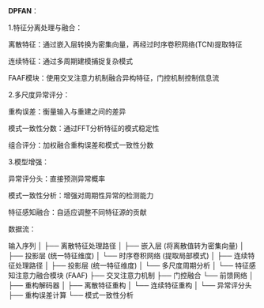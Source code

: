 
**DPFAN**：

1.特征分离处理与融合：

离散特征：通过嵌入层转换为密集向量，再经过时序卷积网络(TCN)提取特征

连续特征：通过多周期建模捕捉复杂模式

FAAF模块：使用交叉注意力机制融合异构特征，门控机制控制信息流

2.多尺度异常评分：

重构误差：衡量输入与重建之间的差异

模式一致性分数：通过FFT分析特征的模式稳定性

组合评分：加权融合重构误差和模式一致性分数

3.模型增强：

异常评分头：直接预测异常概率

模式一致性分析：增强对周期性异常的检测能力

特征感知融合：自适应调整不同特征源的贡献


数据流：

输入序列
│
├── 离散特征处理路径
│   ├── 嵌入层 (将离散值转为密集向量)
│   ├── 投影层 (统一特征维度)
│   └── 时序卷积网络 (提取局部模式)
│
├── 连续特征处理路径
│   ├── 投影层 (统一特征维度)
│   └── 多尺度周期分析
│
└── 特征感知注意力融合模块 (FAAF)
    ├── 交叉注意力机制
    ├── 门控融合
    └── 前馈网络
│
├── 重构解码器
│   ├── 离散特征重构
│   └── 连续特征重构
│
└── 异常评分头
    ├── 重构误差计算
    └── 模式一致性分析
    
